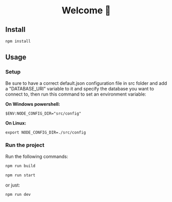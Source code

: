 <h1 align="center">Welcome 👋</h1>

## Install

```sh
npm install
```

## Usage

### Setup

Be sure to have a correct default.json configuration file in src folder and add a "DATABASE_URI" variable to it and specify the database you want to connect to, then run this command to set an environment variable:

**On Windows powershell:**

```shell
$ENV:NODE_CONFIG_DIR="src/config"
```

**On Linux:**

```shell
export NODE_CONFIG_DIR=./src/config
```

### Run the project

Run the following commands:

```sh
npm run build
```

```sh
npm run start
```

or just:

```sh
npm run dev
```
